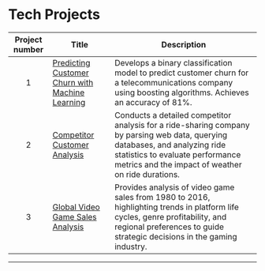 
<!-- For handout resume created on 2024-09-14 -->

# Tech Projects

| Project number | Title | Description |
| :-------: | --------------------------- |----------- |
| 1 | [Predicting Customer Churn with Machine Learning](https://github.com/IMMontoya/interconnect_predict_churn/blob/main/README.MD) | Develops a binary classification model to predict customer churn for a telecommunications company using boosting algorithms. Achieves an accuracy of 81%. |
| 2 | [Competitor Customer Analysis](https://github.com/IMMontoya/competitor_analysis_for_ridesharing_company/blob/main/README.md) | Conducts a detailed competitor analysis for a ride-sharing company by parsing web data, querying databases, and analyzing ride statistics to evaluate performance metrics and the impact of weather on ride durations. |
| 3 | [Global Video Game Sales Analysis](https://github.com/IMMontoya/global_videogame_sales_analysis/blob/main/README.md) | Provides analysis of video game sales from 1980 to 2016, highlighting trends in platform life cycles, genre profitability, and regional preferences to guide strategic decisions in the gaming industry. |

---
